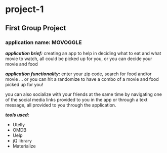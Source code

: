 # project-1
## First Group Project

### application name: MOVOGGLE

***application brief:*** creating an app to help in deciding what to eat and what movie to watch, all could be picked up for you, or you can decide your movie and food

***application functionality:*** enter your zip code, search for food and/or movie ... or you can hit a randomize to have a combo of a movie and food picked up for you! 

you can also socialize with your friends at the same time by navigating one of the social media links provided to you in the app or through a text message, all provided to you through the application.

***tools used:*** 
* Utelly
* OMDB
* Uelp
* jQ library
* Materialize 
